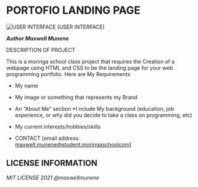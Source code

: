 # PORTOFIO LANDING PAGE

![USER INTERFACE](images/homepage.png) (USER INTERFACE)

_**Author Maxwell Munene**_

DESCRIPTION OF PROJECT

  This is a moringa school class project that requires the Creation of  a webpage using HTML and CSS to be the landing page for your web programming portfolio.
  Here are My Requirements

  * My name
  * My image or something that represents my Brand
  * An “About Me” section
  *I nclude My background (education, job experience, or why did you decide to take a class on programming, etc)
  * My current interests/hobbies/skills


* CONTACT
[email address: maxwell.munene@student.moringaschoolcom]

## LICENSE INFORMATION
*MIT LICENSE 2021 @maxwellmunene*

